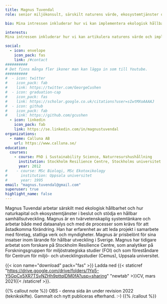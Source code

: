 ```yaml
---
title: Magnus Tuvendal
role: senior miljökonsult, särskilt naturens värde, ekosystemtjänster och strategisk hållbarhet. PhD sustainability science /naturresurshushållning.

bio: Mina intressen inkluderar hur vi kan implementera ekologisk hållbarhet, hur företag kan agera hållbart och hur motstående intressen kan mötas.

interests:
Mina intressen inkluderar hur vi kan artikulera naturens värde och implementera detta i kloka beslut, företags möjligheter att agera strategiskt hållbart och hur samarbete kan skapas när motstående intressen möts. 

social:
  - icon: envelope
    icon_pack: fas
    link: /#contact
##########
# Det finns många fler ikoner man kan lägga in som till Youtube.
##########
#  - icon: twitter
#    icon_pack: fab
#    link: https://twitter.com/GeorgeCushen
#  - icon: graduation-cap
#    icon_pack: fas
#    link: https://scholar.google.co.uk/citations?user=sIwtMXoAAAAJ
#  - icon: github
#    icon_pack: fab
#    link: https://github.com/gcushen
  - icon: linkedin
    icon_pack: fab
    link: https://se.linkedin.com/in/magnustuvendal
organizations:
  - name: Calluna AB
    url: https://www.calluna.se/
education:
  courses:
    - course: PhD i Sustainability Science, Naturresurshushållning
      institution: Stockholm Resilience Centre, Stockholms universitet
      year: 2012
#    - course: MSc Biologi, MSc Ekotoxikology
#      institution: Uppsala universitet
#      year: 1995
email: "magnus.tuvendal@gmail.com"
superuser: true
highlight_name: false
---
```


Magnus Tuvendal arbetar särskilt med ekologisk hållbarhet och hur naturkapital och ekosystemtjänster i beslut och stödja en hållbar samhällsutveckling. Magnus är en tvärvetenskaplig systemtänkare och arbetar både med dataanalys och med de processer som krävs för att åstadkomma förändring. Han har erfarenhet av att leda projekt i samarbete med företag, statliga verk och myndigheter. Magnus är prisbelönt för sina insatser inom lärande för hållbar utveckling i Sverige. Magnus har tidigare arbetat som forskare på Stockholm Resilience Centre, som analytiker på Forskningsgruppen för miljöstrategiska studier (FOI) och som föreståndare för Centrum för miljö- och utvecklingsstudier (Cemus), Uppsala universitet.

{{< icon name="download" pack="fas" >}} Ladda ned {{< staticref "https://drive.google.com/drive/folders/1Yp5-Y5GpCx5XR7TSvNZHh9pttqIDM0fA?usp=sharing" "newtab" >}}CV, mars 2021{{< /staticref >}}.

{{% callout note %}} OBS - denna sida än under revision 2022 (teknikskifte). Gammalt och nytt publiceras efterhand. :-) {{% /callout %}}

 

